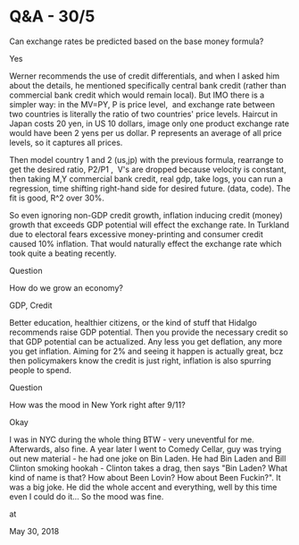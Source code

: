 # Q&A - 30/5
Can exchange rates be predicted based on the base money formula?

Yes

Werner recommends the use of credit differentials, and when I asked him about the details, he mentioned specifically central bank credit (rather than commercial bank credit which would remain local). But IMO there is a simpler way: in the MV=PY, P is price level,  and exchange rate between two countries is literally the ratio of two countries' price levels. Haircut in Japan costs 20 yen, in US 10 dollars, image only one product exchange rate would have been 2 yens per us dollar. P represents an average of all price levels, so it captures all prices.

Then model country 1 and 2 (us,jp) with the previous formula, rearrange to get the desired ratio, P2/P1 ,  V's are dropped because velocity is constant, then taking M,Y commercial bank credit, real gdp, take logs, you can run a regression, time shifting right-hand side for desired future. (data, code). The fit is good, R^2 over 30%.

So even ignoring non-GDP credit growth, inflation inducing credit (money) growth that exceeds GDP potential will effect the exchange rate. In Turkland due to electoral fears excessive money-printing and consumer credit caused 10% inflation. That would naturally effect the exchange rate which took quite a beating recently.

Question

How do we grow an economy?

GDP, Credit

Better education, healthier citizens, or the kind of stuff that Hidalgo recommends raise GDP potential. Then you provide the necessary credit so that GDP potential can be actualized. Any less you get deflation, any more you get inflation. Aiming for 2% and seeing it happen is actually great, bcz then policymakers know the credit is just right, inflation is also spurring people to spend.

Question

How was the mood in New York right after 9/11?

Okay

I was in NYC during the whole thing BTW - very uneventful for me. Afterwards, also fine. A year later I went to Comedy Cellar, guy was trying out new material - he had one joke on Bin Laden. He had Bin Laden and Bill Clinton smoking hookah - Clinton takes a drag, then says "Bin Laden? What kind of name is that? How about Been Lovin? How about Been Fuckin?". It was a big joke. He did the whole accent and everything, well by this time even I could do it... So the mood was fine.







at

May 30, 2018















